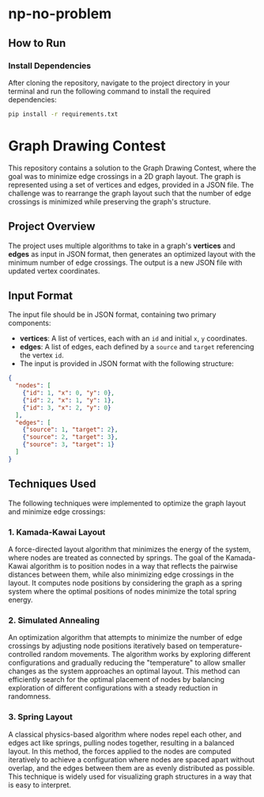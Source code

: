 # np-no-problem

## How to Run
### Install Dependencies

After cloning the repository, navigate to the project directory in your terminal and run the following command to install the required dependencies:

```bash
pip install -r requirements.txt
```

# Graph Drawing Contest

This repository contains a solution to the Graph Drawing Contest, where the goal was to minimize edge crossings in a 2D graph layout. The graph is represented using a set of vertices and edges, provided in a JSON file. The challenge was to rearrange the graph layout such that the number of edge crossings is minimized while preserving the graph's structure.

## Project Overview

The project uses multiple algorithms to take in a graph's **vertices** and **edges** as input in JSON format, then generates an optimized layout with the minimum number of edge crossings. The output is a new JSON file with updated vertex coordinates.

## Input Format

The input file should be in JSON format, containing two primary components:

- **vertices**: A list of vertices, each with an `id` and initial `x`, `y` coordinates.
- **edges**: A list of edges, each defined by a `source` and `target` referencing the vertex `id`. 
- The input is provided in JSON format with the following structure:

```json
{
  "nodes": [
    {"id": 1, "x": 0, "y": 0},
    {"id": 2, "x": 1, "y": 1},
    {"id": 3, "x": 2, "y": 0}
  ],
  "edges": [
    {"source": 1, "target": 2},
    {"source": 2, "target": 3},
    {"source": 3, "target": 1}
  ]
}
```
## Techniques Used

The following techniques were implemented to optimize the graph layout and minimize edge crossings:

### 1. Kamada-Kawai Layout

A force-directed layout algorithm that minimizes the energy of the system, where nodes are treated as connected by springs. The goal of the Kamada-Kawai algorithm is to position nodes in a way that reflects the pairwise distances between them, while also minimizing edge crossings in the layout. It computes node positions by considering the graph as a spring system where the optimal positions of nodes minimize the total spring energy.

### 2. Simulated Annealing

An optimization algorithm that attempts to minimize the number of edge crossings by adjusting node positions iteratively based on temperature-controlled random movements. The algorithm works by exploring different configurations and gradually reducing the "temperature" to allow smaller changes as the system approaches an optimal layout. This method can efficiently search for the optimal placement of nodes by balancing exploration of different configurations with a steady reduction in randomness.

### 3. Spring Layout

A classical physics-based algorithm where nodes repel each other, and edges act like springs, pulling nodes together, resulting in a balanced layout. In this method, the forces applied to the nodes are computed iteratively to achieve a configuration where nodes are spaced apart without overlap, and the edges between them are as evenly distributed as possible. This technique is widely used for visualizing graph structures in a way that is easy to interpret.

